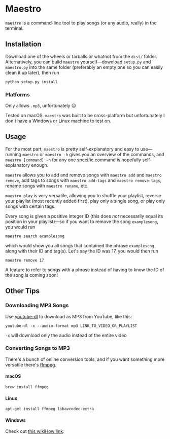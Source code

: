 # Maestro
`maestro` is a command-line tool to play songs (or any audio, really) in the terminal.

## Installation
Download one of the wheels or tarballs or whatnot from the `dist/` folder. Alternatively, you can build `maestro` yourself—download `setup.py` and `maestro.py` into the same folder (preferably an empty one so you can easily clean it up later), then run
```
python setup.py install
```

### Platforms
Only allows `.mp3`, unfortunately 😔

Tested on macOS. `maestro` was built to be cross-platform but unfortunately I don't have a Windows or Linux machine to test on.

## Usage
For the most part, `maestro` is pretty self-explanatory and easy to use—running `maestro` or `maestro -h` gives you an overview of the commands, and `maestro [command] -h` for any one specific command is hopefully self-explanatory enough.

`maestro` allows you to add and remove songs with `maestro add` and `maestro remove`, add tags to songs with `maestro add-tags` and `maestro remove-tags`, rename songs with `maestro rename`, etc.

`maestro play` is very versatile, allowing you to shuffle your playlist, reverse your playlist (most recently added first), play only a single song, or play only songs with certain tags.

Every song is given a positive integer ID (this does *not* necessarily equal its position in your playlist)—so if you want to remove the song `examplesong`, you would run
```
maestro search examplesong
```
which would show you all songs that contained the phrase `examplesong` along with their ID and tag(s). Let's say the ID was 17, you would then run
```
maestro remove 17
```

A feature to refer to songs with a phrase instead of having to know the ID of the song is coming soon!

## Other Tips

### Downloading MP3 Songs
Use [youtube-dl](https://github.com/ytdl-org/youtube-dl) to download as MP3 from YouTube, like this:
```
youtube-dl -x --audio-format mp3 LINK_TO_VIDEO_OR_PLAYLIST
```
`-x` will download only the audio instead of the entire video

### Converting Songs to MP3
There's a bunch of online conversion tools, and if you want something more versatile there's [ffmpeg](https://ffmpeg.org/).

#### macOS
```
brew install ffmpeg
```
#### Linux
```
apt-get install ffmpeg libavcodec-extra
```
#### Windows
Check out [this wikiHow link](https://www.wikihow.com/Install-FFmpeg-on-Windows).